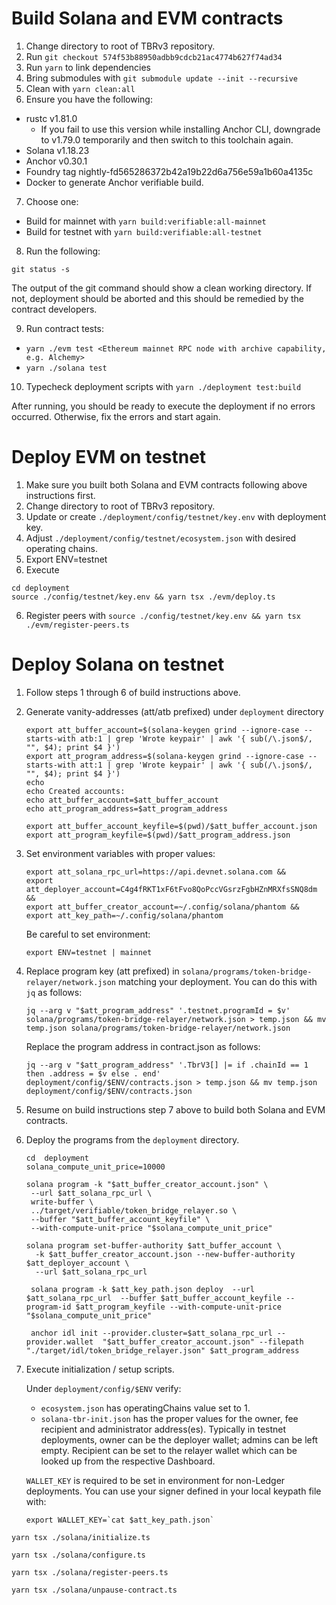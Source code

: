# Build Solana and EVM contracts

1. Change directory to root of TBRv3 repository.
2. Run `git checkout 574f53b88950adbb9cdcb21ac4774b627f74ad34`
3. Run `yarn` to link dependencies
4. Bring submodules with ```git submodule update --init --recursive```
5. Clean with `yarn clean:all`
6. Ensure you have the following:
  - rustc v1.81.0
    - If you fail to use this version while installing Anchor CLI, downgrade to v1.79.0 temporarily and then switch to this toolchain again.
  - Solana v1.18.23
  - Anchor v0.30.1
  - Foundry tag nightly-fd565286372b42a19b22d6a756e59a1b60a4135c
  - Docker to generate Anchor verifiable build.
7. Choose one:
  - Build for mainnet with `yarn build:verifiable:all-mainnet`
  - Build for testnet with `yarn build:verifiable:all-testnet`
8. Run the following:
```
git status -s
```
The output of the git command should show a clean working directory. If not, deployment should be aborted and this should be remedied by the contract developers.

9. Run contract tests:
  - `yarn ./evm test <Ethereum mainnet RPC node with archive capability, e.g. Alchemy>`
  - `yarn ./solana test`
10. Typecheck deployment scripts with `yarn ./deployment test:build`

After running, you should be ready to execute the deployment if no errors occurred. Otherwise, fix the errors and start again.


# Deploy EVM on testnet

1. Make sure you built both Solana and EVM contracts following above instructions first.
2. Change directory to root of TBRv3 repository.
3. Update or create `./deployment/config/testnet/key.env` with deployment key.
4. Adjust `./deployment/config/testnet/ecosystem.json` with desired operating chains.
5. Export ENV=testnet
6. Execute
```shell
cd deployment
source ./config/testnet/key.env && yarn tsx ./evm/deploy.ts
```
6. Register peers with `source ./config/testnet/key.env && yarn tsx ./evm/register-peers.ts`

# Deploy Solana on testnet


1. Follow steps 1 through 6 of build instructions above.

2. Generate vanity-addresses (att/atb prefixed) under `deployment` directory
   ```shell
   export att_buffer_account=$(solana-keygen grind --ignore-case --starts-with atb:1 | grep 'Wrote keypair' | awk '{ sub(/\.json$/, "", $4); print $4 }')
   export att_program_address=$(solana-keygen grind --ignore-case --starts-with att:1 | grep 'Wrote keypair' | awk '{ sub(/\.json$/, "", $4); print $4 }')
   echo
   echo Created accounts:
   echo att_buffer_account=$att_buffer_account
   echo att_program_address=$att_program_address

   export att_buffer_account_keyfile=$(pwd)/$att_buffer_account.json
   export att_program_keyfile=$(pwd)/$att_program_address.json
   ```

3. Set environment variables with proper values:
   ```shell
   export att_solana_rpc_url=https://api.devnet.solana.com &&
   export att_deployer_account=C4g4fRKT1xF6tFvo8QoPccVGsrzFgbHZnMRXfsSNQ8dm &&
   export att_buffer_creator_account=~/.config/solana/phantom &&
   export att_key_path=~/.config/solana/phantom
   ```

   Be careful to set environment:

   ```shell
   export ENV=testnet | mainnet
   ```

4. Replace program key (att prefixed) in `solana/programs/token-bridge-relayer/network.json` matching your deployment. You can do this with `jq` as follows:

   ```shell
   jq --arg v "$att_program_address" '.testnet.programId = $v' solana/programs/token-bridge-relayer/network.json > temp.json && mv temp.json solana/programs/token-bridge-relayer/network.json
   ```

   Replace the program address in contract.json as follows:

   ```shell
   jq --arg v "$att_program_address" '.TbrV3[] |= if .chainId == 1 then .address = $v else . end' deployment/config/$ENV/contracts.json > temp.json && mv temp.json deployment/config/$ENV/contracts.json
   ```

5. Resume on build instructions step 7 above to build both Solana and EVM contracts.

6. Deploy the programs from the `deployment` directory.

   ```shell
   cd  deployment
   solana_compute_unit_price=10000
   ```

   ```shell
   solana program -k "$att_buffer_creator_account.json" \
    --url $att_solana_rpc_url \
    write-buffer \
    ../target/verifiable/token_bridge_relayer.so \
    --buffer "$att_buffer_account_keyfile" \
    --with-compute-unit-price "$solana_compute_unit_price"
   ```

   ```shell
   solana program set-buffer-authority $att_buffer_account \
     -k $att_buffer_creator_account.json --new-buffer-authority $att_deployer_account \
     --url $att_solana_rpc_url
   ```

   ```shell
    solana program -k $att_key_path.json deploy  --url $att_solana_rpc_url  --buffer $att_buffer_account_keyfile --program-id $att_program_keyfile --with-compute-unit-price "$solana_compute_unit_price"
   ```

   ```shell
    anchor idl init --provider.cluster=$att_solana_rpc_url --provider.wallet  "$att_buffer_creator_account.json" --filepath "./target/idl/token_bridge_relayer.json" $att_program_address
   ```

7. Execute initialization / setup scripts.

   Under `deployment/config/$ENV` verify:

   * `ecosystem.json` has operatingChains value set to 1.
   * `solana-tbr-init.json`  has the proper values for the owner, fee recipient and administrator address(es). Typically in  testnet deployments, owner can be the deployer wallet; admins can be left empty. Recipient can be set to the relayer wallet which can be looked up from the respective Dashboard.

   `WALLET_KEY` is required to be set in environment for non-Ledger deployments.  You can use your signer defined in your local keypath file with:

   ```shell
   export WALLET_KEY=`cat $att_key_path.json`
   ```

  ```shell
  yarn tsx ./solana/initialize.ts
  ```

  ```shell
  yarn tsx ./solana/configure.ts
  ```

  ```shell
  yarn tsx ./solana/register-peers.ts
  ```

  ```shell
  yarn tsx ./solana/unpause-contract.ts
  ```